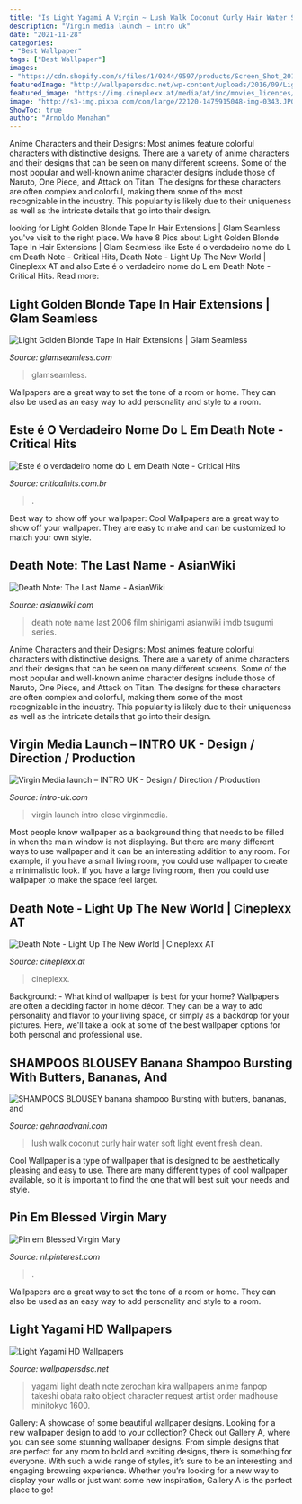 ```yaml
---
title: "Is Light Yagami A Virgin ~ Lush Walk Coconut Curly Hair Water Soft Light Event Fresh Clean"
description: "Virgin media launch – intro uk"
date: "2021-11-28"
categories:
- "Best Wallpaper"
tags: ["Best Wallpaper"]
images:
- "https://cdn.shopify.com/s/files/1/0244/9597/products/Screen_Shot_2018-08-26_at_8.27.50_AM_1024x1024.png?v=1535289710"
featuredImage: "http://wallpapersdsc.net/wp-content/uploads/2016/09/Light-Yagami-HD-Wallpaper.jpg"
featured_image: "https://img.cineplexx.at/media/at/inc/movies_licences/DeathNote_SB2gr.png"
image: "http://s3-img.pixpa.com/com/large/22120-1475915048-img-0343.JPG"
ShowToc: true
author: "Arnoldo Monahan"
---
```



Anime Characters and their Designs: Most animes feature colorful characters with distinctive designs.
There are a variety of anime characters and their designs that can be seen on many different screens. Some of the most popular and well-known anime character designs include those of Naruto, One Piece, and Attack on Titan. The designs for these characters are often complex and colorful, making them some of the most recognizable in the industry. This popularity is likely due to their uniqueness as well as the intricate details that go into their design.

	

		
looking for Light Golden Blonde Tape In Hair Extensions | Glam Seamless you've visit to the right place. We have 8 Pics about Light Golden Blonde Tape In Hair Extensions | Glam Seamless like Este é o verdadeiro nome do L em Death Note - Critical Hits, Death Note - Light Up The New World | Cineplexx AT and also Este é o verdadeiro nome do L em Death Note - Critical Hits. Read more:
		
    
## Light Golden Blonde Tape In Hair Extensions | Glam Seamless

<img loading=lazy src="https://cdn.shopify.com/s/files/1/0244/9597/products/Screen_Shot_2018-08-26_at_8.27.50_AM_1024x1024.png?v=1535289710" onerror="this.onerror=null;this.src='https://tse1.mm.bing.net/th?id=OIP.fA5AOWLmmSpaa1ucF6SmkQHaKL&amp;pid=15.1';" alt="Light Golden Blonde Tape In Hair Extensions | Glam Seamless">

_Source: glamseamless.com_

>glamseamless. 

	

Wallpapers are a great way to set the tone of a room or home. They can also be used as an easy way to add personality and style to a room.

    
## Este é O Verdadeiro Nome Do L Em Death Note - Critical Hits

<img loading=lazy src="https://criticalhits.com.br/wp-content/uploads/2021/05/thumb-1920-667210_8vpz.jpg" onerror="this.onerror=null;this.src='https://tse4.mm.bing.net/th?id=OIP.Kcg6C-LFRQ0LNEPtrVGtUQHaEK&amp;pid=15.1';" alt="Este é o verdadeiro nome do L em Death Note - Critical Hits">

_Source: criticalhits.com.br_

>. 

	

Best way to show off your wallpaper:
Cool Wallpapers are a great way to show off your wallpaper. They are easy to make and can be customized to match your own style.

    
## Death Note: The Last Name - AsianWiki

<img loading=lazy src="http://asianwiki.com/images/e/ee/Deathlast6.jpg" onerror="this.onerror=null;this.src='https://tse2.mm.bing.net/th?id=OIP.hJN7lLSWRiit8BzD-WaPNAHaEN&amp;pid=15.1';" alt="Death Note: The Last Name - AsianWiki">

_Source: asianwiki.com_

>death note name last 2006 film shinigami asianwiki imdb tsugumi series. 

	

Anime Characters and their Designs: Most animes feature colorful characters with distinctive designs.
There are a variety of anime characters and their designs that can be seen on many different screens. Some of the most popular and well-known anime character designs include those of Naruto, One Piece, and Attack on Titan. The designs for these characters are often complex and colorful, making them some of the most recognizable in the industry. This popularity is likely due to their uniqueness as well as the intricate details that go into their design.

    
## Virgin Media Launch – INTRO UK - Design / Direction / Production

<img loading=lazy src="https://www.intro-uk.com/wp-content/gallery/virgin-media/002_virginmedia_lrg.jpg" onerror="this.onerror=null;this.src='https://tse4.mm.bing.net/th?id=OIP.MbQtrDxL69H-igpmKkWTPQHaEk&amp;pid=15.1';" alt="Virgin Media launch – INTRO UK - Design / Direction / Production">

_Source: intro-uk.com_

>virgin launch intro close virginmedia. 

	

Most people know wallpaper as a background thing that needs to be filled in when the main window is not displaying. But there are many different ways to use wallpaper and it can be an interesting addition to any room. For example, if you have a small living room, you could use wallpaper to create a minimalistic look. If you have a large living room, then you could use wallpaper to make the space feel larger.

    
## Death Note - Light Up The New World | Cineplexx AT

<img loading=lazy src="https://img.cineplexx.at/media/at/inc/movies_licences/DeathNote_SB2gr.png" onerror="this.onerror=null;this.src='https://tse1.mm.bing.net/th?id=OIP.I-lVwuW_5g5Vgz6ih7S_zwHaEK&amp;pid=15.1';" alt="Death Note - Light Up The New World | Cineplexx AT">

_Source: cineplexx.at_

>cineplexx. 

	

Background: - What kind of wallpaper is best for your home?
Wallpapers are often a deciding factor in home décor. They can be a way to add personality and flavor to your living space, or simply as a backdrop for your pictures. Here, we'll take a look at some of the best wallpaper options for both personal and professional use.

    
## SHAMPOOS BLOUSEY Banana Shampoo Bursting With Butters, Bananas, And

<img loading=lazy src="http://s3-img.pixpa.com/com/large/22120-1475915048-img-0343.JPG" onerror="this.onerror=null;this.src='https://tse3.mm.bing.net/th?id=OIP.azgvU7uCQIrOPs27KfTkZQHaMu&amp;pid=15.1';" alt="SHAMPOOS BLOUSEY banana shampoo Bursting with butters, bananas, and">

_Source: gehnaadvani.com_

>lush walk coconut curly hair water soft light event fresh clean. 

	

Cool Wallpaper is a type of wallpaper that is designed to be aesthetically pleasing and easy to use. There are many different types of cool wallpaper available, so it is important to find the one that will best suit your needs and style.

    
## Pin Em Blessed Virgin Mary

<img loading=lazy src="https://i.pinimg.com/736x/29/30/c5/2930c53a1feb5788a5dff575742b353a.jpg" onerror="this.onerror=null;this.src='https://tse2.mm.bing.net/th?id=OIP.rmAa0QlnKBjvuJaHfA9-CwHaJ3&amp;pid=15.1';" alt="Pin em Blessed Virgin Mary">

_Source: nl.pinterest.com_

>. 

	

Wallpapers are a great way to set the tone of a room or home. They can also be used as an easy way to add personality and style to a room.

    
## Light Yagami HD Wallpapers

<img loading=lazy src="http://wallpapersdsc.net/wp-content/uploads/2016/09/Light-Yagami-HD-Wallpaper.jpg" onerror="this.onerror=null;this.src='https://tse2.mm.bing.net/th?id=OIP.gLEOF4fPtTAj5dvg7d-KOgHaFj&amp;pid=15.1';" alt="Light Yagami HD Wallpapers">

_Source: wallpapersdsc.net_

>yagami light death note zerochan kira wallpapers anime fanpop takeshi obata raito object character request artist order madhouse minitokyo 1600. 

	

Gallery: A showcase of some beautiful wallpaper designs.
Looking for a new wallpaper design to add to your collection? Check out Gallery A, where you can see some stunning wallpaper designs. From simple designs that are perfect for any room to bold and exciting designs, there is something for everyone. With such a wide range of styles, it’s sure to be an interesting and engaging browsing experience. Whether you’re looking for a new way to display your walls or just want some new inspiration, Gallery A is the perfect place to go!





	
	
